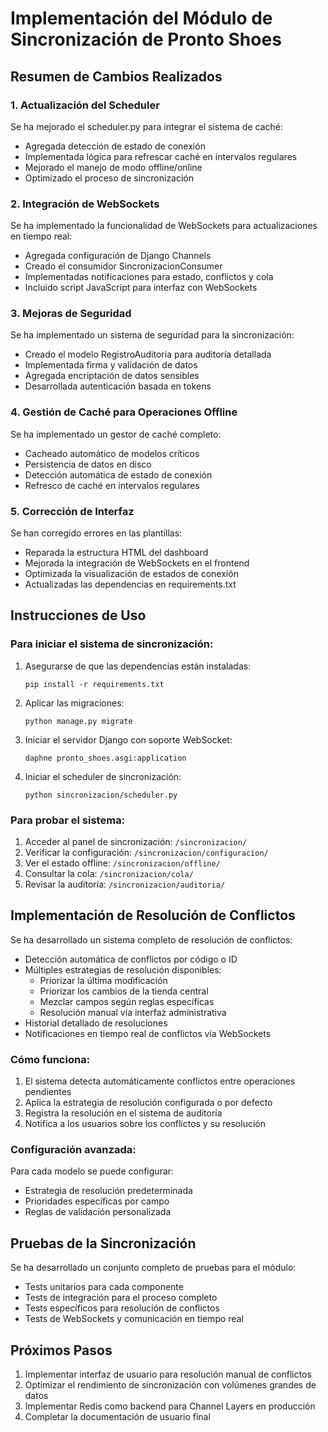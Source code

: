 # Implementación del Módulo de Sincronización de Pronto Shoes

## Resumen de Cambios Realizados

### 1. Actualización del Scheduler

Se ha mejorado el scheduler.py para integrar el sistema de caché:

- Agregada detección de estado de conexión
- Implementada lógica para refrescar caché en intervalos regulares
- Mejorado el manejo de modo offline/online
- Optimizado el proceso de sincronización

### 2. Integración de WebSockets

Se ha implementado la funcionalidad de WebSockets para actualizaciones en tiempo real:

- Agregada configuración de Django Channels
- Creado el consumidor SincronizacionConsumer
- Implementadas notificaciones para estado, conflictos y cola
- Incluido script JavaScript para interfaz con WebSockets

### 3. Mejoras de Seguridad

Se ha implementado un sistema de seguridad para la sincronización:

- Creado el modelo RegistroAuditoria para auditoría detallada
- Implementada firma y validación de datos
- Agregada encriptación de datos sensibles
- Desarrollada autenticación basada en tokens

### 4. Gestión de Caché para Operaciones Offline

Se ha implementado un gestor de caché completo:

- Cacheado automático de modelos críticos
- Persistencia de datos en disco
- Detección automática de estado de conexión
- Refresco de caché en intervalos regulares

### 5. Corrección de Interfaz

Se han corregido errores en las plantillas:

- Reparada la estructura HTML del dashboard
- Mejorada la integración de WebSockets en el frontend
- Optimizada la visualización de estados de conexión
- Actualizadas las dependencias en requirements.txt

## Instrucciones de Uso

### Para iniciar el sistema de sincronización:

1. Asegurarse de que las dependencias están instaladas:
   ```
   pip install -r requirements.txt
   ```

2. Aplicar las migraciones:
   ```
   python manage.py migrate
   ```

3. Iniciar el servidor Django con soporte WebSocket:
   ```
   daphne pronto_shoes.asgi:application
   ```

4. Iniciar el scheduler de sincronización:
   ```
   python sincronizacion/scheduler.py
   ```

### Para probar el sistema:

1. Acceder al panel de sincronización: `/sincronizacion/`
2. Verificar la configuración: `/sincronizacion/configuracion/`
3. Ver el estado offline: `/sincronizacion/offline/`
4. Consultar la cola: `/sincronizacion/cola/`
5. Revisar la auditoría: `/sincronizacion/auditoria/`

## Implementación de Resolución de Conflictos

Se ha desarrollado un sistema completo de resolución de conflictos:

- Detección automática de conflictos por código o ID
- Múltiples estrategias de resolución disponibles:
  - Priorizar la última modificación
  - Priorizar los cambios de la tienda central
  - Mezclar campos según reglas específicas
  - Resolución manual vía interfaz administrativa
- Historial detallado de resoluciones
- Notificaciones en tiempo real de conflictos vía WebSockets

### Cómo funciona:

1. El sistema detecta automáticamente conflictos entre operaciones pendientes
2. Aplica la estrategia de resolución configurada o por defecto
3. Registra la resolución en el sistema de auditoría
4. Notifica a los usuarios sobre los conflictos y su resolución

### Configuración avanzada:

Para cada modelo se puede configurar:
- Estrategia de resolución predeterminada
- Prioridades específicas por campo
- Reglas de validación personalizada

## Pruebas de la Sincronización

Se ha desarrollado un conjunto completo de pruebas para el módulo:

- Tests unitarios para cada componente
- Tests de integración para el proceso completo
- Tests específicos para resolución de conflictos
- Tests de WebSockets y comunicación en tiempo real

## Próximos Pasos

1. Implementar interfaz de usuario para resolución manual de conflictos
2. Optimizar el rendimiento de sincronización con volúmenes grandes de datos
3. Implementar Redis como backend para Channel Layers en producción
4. Completar la documentación de usuario final

